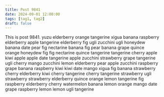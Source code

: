 ```yaml
---
title: Post 9841
date: 2024-09-01 12:00:00
tags: [tag1, tag2]
draft: false
---
```

This is post 9841.
yuzu
elderberry
orange
tangerine
xigua
banana
raspberry
elderberry
apple
tangerine
elderberry
fig
ugli
zucchini
ugli
honeydew
banana
date
pear
fig
nectarine
banana
fig
pear
banana
grape
quince
orange
honeydew
fig
fig
nectarine
quince
tangerine
tangerine
cherry
apple
kiwi
apple
apple
date
tangerine
apple
zucchini
strawberry
grape
tangerine
ugli
cherry
mango
zucchini
lemon
elderberry
pear
apple
zucchini
raspberry
grape
banana
raspberry
kiwi
kiwi
date
mango
xigua
fig
banana
strawberry
cherry
elderberry
kiwi
cherry
tangerine
cherry
tangerine
strawberry
ugli
strawberry
strawberry
elderberry
quince
orange
lemon
tangerine
fig
raspberry
elderberry
cherry
watermelon
banana
lemon
orange
mango
date
grape
raspberry
lemon
lemon
ugli
tangerine
